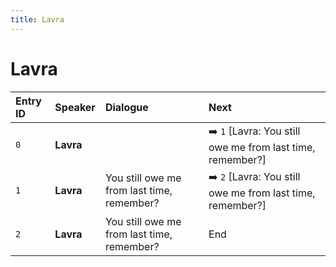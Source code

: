 ```yaml
---
title: Lavra
---
```


# Lavra


| Entry ID | Speaker | Dialogue | Next |
| :------- | :------ | :------- | :------------ |
| `0` | **Lavra** |  | ➡️ `1` \[Lavra: You still owe me from last time, remember?\] |
| `1` | **Lavra** | You still owe me from last time, remember? | ➡️ `2` \[Lavra: You still owe me from last time, remember?\] |
| `2` | **Lavra** | You still owe me from last time, remember? | End |
